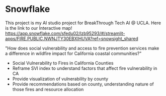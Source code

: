# Snowflake
This project is my AI studio project for BreakThrough Tech AI @ UCLA.
Here is the link to our Interactive map! https://app.snowflake.com/sfedu02/lzb95293/#/streamlit-apps/FIRE.PUBLIC.NWNJTY30EBXIHUVA?ref=snowsight_shared

"How does social vulnerability and access to fire prevention services make a difference in wildfire impact for California coastal communities?"
- Social Vulnerability to Fires in California Counties
- Reframe SVI index to understand factors that affect fire vulnerability in CA
- Provide visualization of vulnerability by county
- Provide recommendations based on county, understanding nature of those fires and resource allocation

